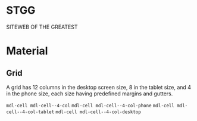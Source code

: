 # STGG
SITEWEB OF THE GREATEST

# Material

## Grid
 A grid has 12 columns in the desktop screen size, 8 in the tablet size, and 4 in the phone size, each size having predefined margins and gutters. 

`mdl-cell mdl-cell--4-col`
`mdl-cell mdl-cell--4-col-phone`
`mdl-cell mdl-cell--4-col-tablet`
`mdl-cell mdl-cell--4-col-desktop`
